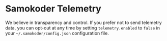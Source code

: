 # Samokoder Telemetry

We believe in transparency and control. If you prefer not to send telemetry data, you can opt-out at any time by setting `telemetry.enabled` to `false` in your `~/.samokoder/config.json` configuration file.
